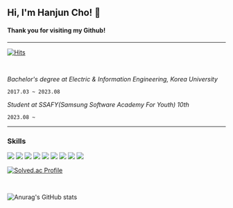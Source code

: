 <h2>Hi, I'm Hanjun Cho! 👋</h2> 

#### Thank you for visiting my Github!

---


[![Hits](https://hits.seeyoufarm.com/api/count/incr/badge.svg?url=https%3A%2F%2Fgithub.com%2Fjoranzan&count_bg=%2379C83D&title_bg=%23D41515&icon=github.svg&icon_color=%23FFFEFE&title=Today+Stats&edge_flat=false)](https://hits.seeyoufarm.com)

<br>

_Bachelor's degree at Electric & Information Engineering, Korea University_
  
`2017.03 ~ 2023.08`

_Student at SSAFY(Samsung Software Academy For Youth) 10th_
<br>

`2023.08 ~`

---


<h3>Skills</h3>

<img src="https://img.shields.io/badge/C-512BD4?style=for-the-badge&logo=C&logoColor=white">
<img src="https://img.shields.io/badge/cplusplus-512BD4?style=for-the-badge&logo=cplusplus&logoColor=white">
<img src="https://img.shields.io/badge/python-512BD4?style=for-the-badge&logo=python&logoColor=white">
<img src="https://img.shields.io/badge/html5-EE4C2C?style=for-the-badge&logo=html5&logoColor=white">
<img src="https://img.shields.io/badge/css3-EE4C2C?style=for-the-badge&logo=css3&logoColor=white">
<img src="https://img.shields.io/badge/javascript-EE4C2C?style=for-the-badge&logo=JavaScript&logoColor=white">
<img src="https://img.shields.io/badge/-색상?style=for-the-badge&logo=기술스택아이콘&logoColor=white">
<img src="https://img.shields.io/badge/표시할이름-색상?style=for-the-badge&logo=기술스택아이콘&logoColor=white">
<img src="https://img.shields.io/badge/표시할이름-색상?style=for-the-badge&logo=기술스택아이콘&logoColor=white">

<br>

[![Solved.ac Profile](http://mazassumnida.wtf/api/v2/generate_badge?boj=chohj0816)](https://solved.ac/chohj0816/)

<br>

![Anurag's GitHub stats](https://github-readme-stats.vercel.app/api?username=joranzan&show_icons=true&theme=dark)

<!--
**joranzan/joranzan** is a ✨ _special_ ✨ repository because its `README.md` (this file) appears on your GitHub profile.



Here are some ideas to get you started:

- 🔭 I’m currently working on ...
- 🌱 I’m currently learning ...
- 👯 I’m looking to collaborate on ...
- 🤔 I’m looking for help with ...
- 💬 Ask me about ...
- 📫 How to reach me: ...
- 😄 Pronouns: ...
- ⚡ Fun fact: ...
-->
